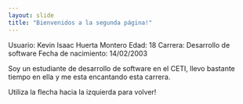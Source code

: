```yaml
---
layout: slide
title: "Bienvenidos a la segunda página!"
---
```

Usuario: Kevin Isaac Huerta Montero 
Edad: 18
Carrera: Desarrollo de software 
Fecha de nacimiento: 14/02/2003

Soy un estudiante de desarrollo de software en el CETI, llevo bastante tiempo en ella y 
me esta encantando esta carrera.

Utiliza la flecha hacia la izquierda para volver!
